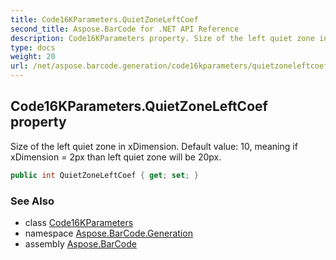 ```yaml
---
title: Code16KParameters.QuietZoneLeftCoef
second_title: Aspose.BarCode for .NET API Reference
description: Code16KParameters property. Size of the left quiet zone in xDimension. Default value 10 meaning if xDimension  2px than left quiet zone will be 20px
type: docs
weight: 20
url: /net/aspose.barcode.generation/code16kparameters/quietzoneleftcoef/
---
```

## Code16KParameters.QuietZoneLeftCoef property

Size of the left quiet zone in xDimension. Default value: 10, meaning if xDimension = 2px than left quiet zone will be 20px.

```csharp
public int QuietZoneLeftCoef { get; set; }
```

### See Also

* class [Code16KParameters](../)
* namespace [Aspose.BarCode.Generation](../../code16kparameters/)
* assembly [Aspose.BarCode](../../../)


